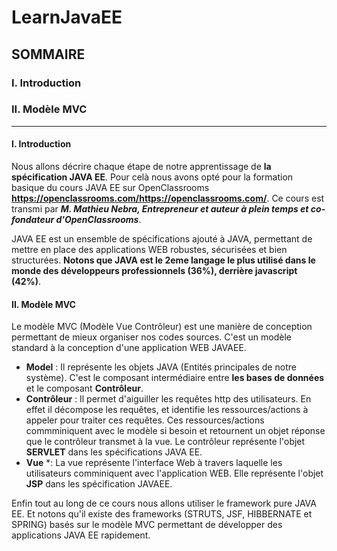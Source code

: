 # LearnJavaEE
## SOMMAIRE
<a name="introduction"></a>
### I. Introduction
<a name="modele-mvc"></a>
### II. Modèle MVC
***
#### I. Introduction
Nous allons décrire chaque étape de notre apprentissage de **la spécification JAVA EE**. 
Pour celà nous avons opté pour la formation basique du cours JAVA EE sur OpenClassrooms **https://openclassrooms.com/https://openclassrooms.com/**. 
Ce cours est transmi par ***M. Mathieu Nebra, Entrepreneur et auteur à plein temps et co-fondateur d'OpenClassrooms***. 

JAVA EE est un ensemble de spécifications ajouté à JAVA, permettant de mettre en place des applications WEB robustes, sécurisées et bien structurées. 
**Notons que JAVA est le 2eme langage le plus utilisé dans le monde des développeurs professionnels (36%), derrière javascript (42%)**. 

#### II. Modèle MVC
Le modèle MVC (Modèle Vue Contrôleur) est une manière de conception permettant de mieux organiser nos codes sources. C'est un modèle standard à la conception d'une application WEB JAVAEE. 

* **Model** : Il représente les objets JAVA (Entités principales de notre système).
C'est le composant intermédiaire entre **les bases de données** et le composant **Contrôleur**. 
* **Contrôleur** : Il permet d'aiguiller les requêtes http des utilisateurs. En effet il décompose les requêtes, et identifie les ressources/actions à appeler pour traiter ces requêtes.
Ces ressources/actions commminiquent avec le modèle si besoin et retournent un objet réponse que le contrôleur transmet à la vue. 
Le contrôleur représente l'objet **SERVLET** dans les spécifications JAVA EE. 
* **Vue** *: La vue représente l'interface Web à travers laquelle les utilisateurs comminiquent avec l'application WEB. Elle représente l'objet **JSP** dans les spécification JAVAEE.

Enfin tout au long de ce cours nous allons utiliser le framework pure JAVA EE. Et notons qu'il existe des frameworks (STRUTS, JSF, HIBBERNATE et SPRING) basés sur le modèle MVC permettant de développer des applications JAVA EE rapidement.

